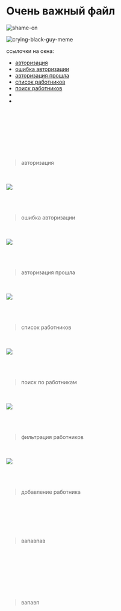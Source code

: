 <h1>Очень важный файл</h1>

![shame-on](https://user-images.githubusercontent.com/81183605/155690822-82773b81-afa3-4a3b-9272-bff60d23de10.gif)


![crying-black-guy-meme](https://user-images.githubusercontent.com/81183605/155691298-409005dc-70e4-4dd0-9fbd-d64de036f7fd.gif)

<p>ссылочки на окна:</p>
<ul>
  <li><a href="#link-auth">авторизация</a></li>
  <li><a href="#link-auth-fail">ошибка авторизации</a></li>
  <li><a href="#link-auth-success">авторизация прошла</a></li>
  <li><a href="#link-employee">список работников</a></li>
  <li><a href="#link-employee-search">поиск работников</a></li>
  <li><a href="#link-"></a></li>
  <li><a href="#link-"></a></li>
</ul>
<br>
<br>
<br>
<br>
<br>
<br>
<br>

>авторизация

<br>
<br>

<img id="link-auth" src="https://user-images.githubusercontent.com/81183605/155681894-00b724f5-87e3-40c4-9a41-064514f59f17.png">

<br>
<br>
<br>
<br>

>ошибка авторизации

<br>
<br>

<img id="link-auth-fail" src="https://user-images.githubusercontent.com/81183605/155686307-f164282e-af54-45a8-81bf-28583ff910bc.png">

<br>
<br>
<br>
<br>

>авторизация прошла

<br>
<br>

<img id="link-auth-success" src="https://user-images.githubusercontent.com/81183605/155686469-112dce11-c95a-4932-88db-4e546bbdb34e.png">

<br>
<br>
<br>
<br>

>список работников

<br>
<br>

<img id="link-employee" src="https://user-images.githubusercontent.com/81183605/155686653-3b20d4e0-563e-41e4-8652-61dfa022ccb1.png">

<br>
<br>
<br>
<br>

>поиск по работникам

<br>
<br>

<img id="link-employee-search" src="https://user-images.githubusercontent.com/81183605/155691558-5f7e2b1a-8f40-4b57-a16f-3bfc77a63c2a.png)">

<br>
<br>
<br>
<br>

>фильтрация работников

<br>
<br>

<img id="link-employee-filter" src="https://user-images.githubusercontent.com/81183605/155691773-3750b43d-ccad-43a4-8d0c-834668d43630.png">

<br>
<br>
<br>
<br>

>добавление работника

<br>
<br>

<img id="link-employee-new" src="">


<br>
<br>
<br>
<br>

>вапавпав

<br>
<br>

<img id="link-" src="">
<br>
<br>
<br>
<br>





























<br>
<br>

>вапавп

<br>
<br>

<img id="link-" src="">

